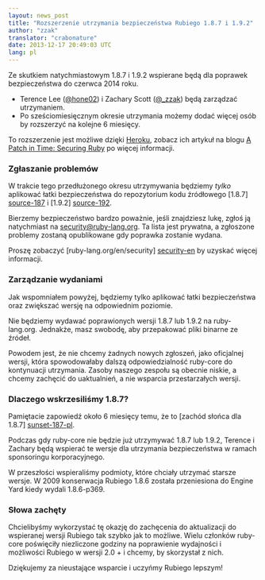 ```yaml
---
layout: news_post
title: "Rozszerzenie utrzymania bezpieczeństwa Rubiego 1.8.7 i 1.9.2"
author: "zzak"
translator: "crabonature"
date: 2013-12-17 20:49:03 UTC
lang: pl
---
```


Ze skutkiem natychmiastowym 1.8.7 i 1.9.2 wspierane będą dla poprawek bezpieczeństwa
do czerwca 2014 roku.

* Terence Lee ([@hone02](https://twitter.com/hone02))
  i Zachary Scott ([@_zzak](https://twitter.com/_zzak))
  będą zarządzać utrzymaniem.
* Po sześciomiesięcznym okresie utrzymania możemy dodać więcej osób by rozszerzyć
  na kolejne 6 miesięcy.

To rozszerzenie jest możliwe dzięki [Heroku][heroku],
zobacz ich artykuł na blogu [A Patch in Time: Securing Ruby][securing-ruby]
po więcej informacji.

### Zgłaszanie problemów

W trakcie tego przedłużonego okresu utrzymywania będziemy _tylko_ aplikować
łatki bezpieczeństwa do repozytorium kodu źródłowego [1.8.7] [source-187]
i [1.9.2] [source-192].

Bierzemy bezpieczeństwo bardzo poważnie, jeśli znajdziesz lukę, zgłoś ją
natychmiast na security@ruby-lang.org. Ta lista jest prywatna, a
zgłoszone problemy zostaną opublikowane gdy poprawka zostanie wydana.

Proszę zobaczyć [ruby-lang.org/en/security] [security-en] by uzyskać więcej
informacji.

### Zarządzanie wydaniami

Jak wspomniałem powyżej, będziemy tylko aplikować łatki bezpieczeństwa oraz
zwiększać wersję na odpowiednim poziomie.

Nie będziemy wydawać poprawionych wersji 1.8.7 lub 1.9.2 na ruby-lang.org.
Jednakże, masz swobodę, aby przepakować pliki binarne ze źródeł.

Powodem jest, że nie chcemy żadnych nowych zgłoszeń, jako oficjalnej wersji,
która spowodowałaby dalszą odpowiedzialność ruby-core do kontynuacji utrzymania.
Zasoby naszego zespołu są obecnie niskie, a chcemy zachęcić do uaktualnień, a nie
wsparcia przestarzałych wersji.

### Dlaczego wskrzesiliśmy 1.8.7?

Pamiętacie zapowiedź około 6 miesięcy temu, że to
[zachód słońca dla 1.8.7] [sunset-187-pl].

Podczas gdy ruby-core nie będzie już utrzymywać 1.8.7 lub 1.9.2, Terence
i Zachary będą wspierać te wersje dla utrzymania bezpieczeństwa w ramach
sponsoringu korporacyjnego.

W przeszłości wspieraliśmy podmioty, które chciały utrzymać starsze wersje. W
2009 konserwacja Rubiego 1.8.6 została przeniesiona do Engine Yard kiedy
wydali 1.8.6-p369.

### Słowa zachęty

Chcielibyśmy wykorzystać tę okazję do zachęcenia do aktualizacji do
wspieranej wersji Rubiego tak szybko jak to możliwe. Wielu członków ruby-core
poświęciły niezliczone godziny na poprawienie wydajności i możliwości Rubiego
w wersji 2.0 + i chcemy, by skorzystał z nich.

Dziękujemy za nieustające wsparcie i uczyńmy Rubiego lepszym!

[heroku]:        http://heroku.com/
[securing-ruby]: https://blog.heroku.com/archives/2013/12/5/a_patch_in_time_securing_ruby/
[source-187]:    http://bugs.ruby-lang.org/projects/ruby-187/repository
[source-192]:    http://bugs.ruby-lang.org/projects/ruby-192/repository
[security-en]:   https://www.ruby-lang.org/en/security/
[sunset-187-pl]: https://www.ruby-lang.org/pl/news/2013/06/30/we-retire-1-8-7/
